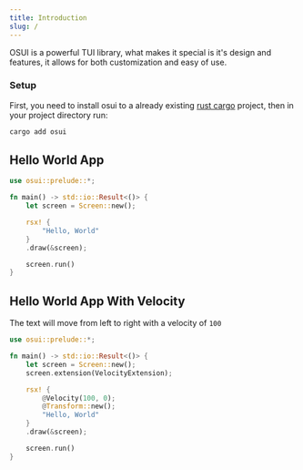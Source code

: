 ```yaml
---
title: Introduction
slug: /
---
```


OSUI is a powerful TUI library, what makes it special is it's design and features, it allows for both customization and easy of use.

### Setup

First, you need to install osui to a already existing [rust cargo](https://doc.rust-lang.org/cargo/getting-started/index.html) project, then in your project directory run:

```bash
cargo add osui
```

## Hello World App

```rust src/main.rs
use osui::prelude::*;

fn main() -> std::io::Result<()> {
    let screen = Screen::new();

    rsx! {
        "Hello, World"
    }
    .draw(&screen);

    screen.run()
}
```

## Hello World App With Velocity

The text will move from left to right with a velocity of `100`

```rust src/main.rs
use osui::prelude::*;

fn main() -> std::io::Result<()> {
    let screen = Screen::new();
    screen.extension(VelocityExtension);

    rsx! {
        @Velocity(100, 0);
        @Transform::new();
        "Hello, World"
    }
    .draw(&screen);

    screen.run()
}
```
